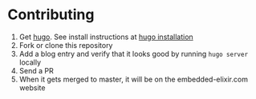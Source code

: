 # Contributing

1. Get [hugo](http://gohugo.io/). See install instructions at [hugo
   installation](https://gohugo.io/getting-started/installing/)
1. Fork or clone this repository
1. Add a blog entry and verify that it looks good by running `hugo server`
   locally
1. Send a PR
1. When it gets merged to master, it will be on the embedded-elixir.com website
